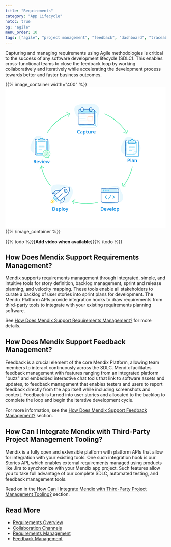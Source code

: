 ```yaml
---
title: "Requirements"
category: "App Lifecycle"
notoc: true
bg: "agile"
menu_order: 10
tags: ["agile", "project management", "feedback", "dashboard", "traceability"]
---
```


Capturing and managing requirements using Agile methodologies is critical to the success of any software development lifecycle (SDLC). This enables cross-functional teams to close the feedback loop by working collaboratively and iteratively while accelerating the development process towards better and faster business outcomes. 

{{% image_container width="400" %}}
![](attachments/cycle-1.png)
{{% /image_container %}}

{{% todo %}}[**Add video when available**]{{% /todo %}}

## How Does Mendix Support Requirements Management?

Mendix supports requirements management through integrated, simple, and intuitive tools for story definition, backlog management, sprint and release planning, and velocity mapping. These tools enable all stakeholders to curate a backlog of user stories into sprint plans for development. The Mendix Platform APIs provide integration hooks to draw requirements from third-party tools to integrate with your existing requirements planning software. 

See [How Does Mendix Support Requirements Management?](requirements-management#requirements-management) for more details.

## How Does Mendix Support Feedback Management?

Feedback is a crucial element of the core Mendix Platform, allowing team members to interact continuously across the SDLC. Mendix facilitates feedback management with features ranging from an integrated platform "buzz" and embedded interactive chat tools that link to software assets and updates, to feedback management that enables testers and users to report feedback directly from the app itself while including screenshots and context. Feedback is turned into user stories and allocated to the backlog to complete the loop and begin the iterative development cycle.

For more information, see the [How Does Mendix Support Feedback Management?](feedback-management#feedback-management) section.

## How Can I Integrate Mendix with Third-Party Project Management Tooling?

Mendix is a fully open and extensible platform with platform APIs that allow for integration with your existing tools. One such integration hook is our Stories API, which enables external requirements managed using products like Jira to synchronize with your Mendix app project. Such features allow you to take full advantage of our complete SDLC, automated testing, and feedback management tools.

Read on in the [How Can I Integrate Mendix with Third-Party Project Management Tooling?](requirements-management#tooling) section.

## Read More

* [Requirements Overview](requirements-overview)
* [Collaboration Channels](collaboration-channels)
* [Requirements Management](requirements-management)
* [Feedback Management](feedback-management)
